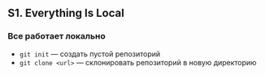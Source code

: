 ## S1. Everything Is Local
### Все работает локально
* `git init` — создать пустой репозиторий
* `git clone <url>` — склонировать репозиторий в новую директорию